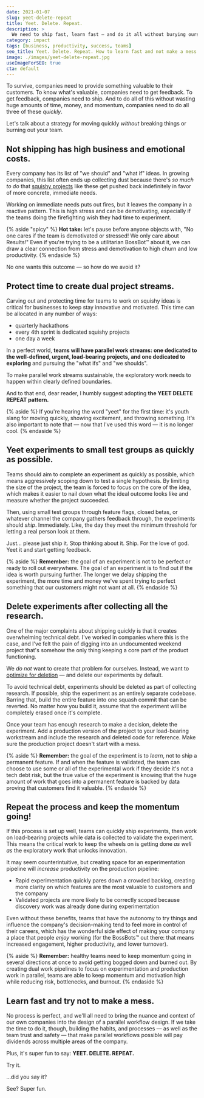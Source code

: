 ```yaml
---
date: 2021-01-07
slug: yeet-delete-repeat
title: Yeet. Delete. Repeat.
description: >
  We need to ship fast, learn fast — and do it all without burying ourselves in technical debt. Here's one way to set up your team for success.
category: impact
tags: [business, productivity, success, teams]
seo_title: Yeet. Delete. Repeat. How to learn fast and not make a mess.
image: ./images/yeet-delete-repeat.jpg
useImageForSEO: true
cta: default
---
```


To survive, companies need to provide something valuable to their customers. To know what's valuable, companies need to get feedback. To get feedback, companies need to ship. And to do all of this without wasting huge amounts of time, money, and momentum, companies need to do all three of these *quickly*.

Let's talk about a strategy for moving quickly *without* breaking things or burning out your team.

## Not shipping has high business and emotional costs.

Every company has its list of "we should" and "what if" ideas. In growing companies, this list often ends up collecting dust because there's *so much to do* that [squishy projects](https://www.jason.af/squishy-projects) like these get pushed back indefinitely in favor of more concrete, immediate needs.

Working on immediate needs puts out fires, but it leaves the company in a reactive pattern. This is high stress and can be demotivating, especially if the teams doing the firefighting wish they had time to experiment. 

{% aside "spicy" %}
  **Hot take:** let's pause before anyone objects with, "No one cares if the team is demotivated or stressed! We only care about Results!" Even if you're trying to be a utilitarian BossBot™ about it, we can draw a clear connection from stress and demotivation to high churn and low productivity.
{% endaside %}

No one wants this outcome — so how do we avoid it?

## Protect time to create dual project streams.

Carving out and protecting time for teams to work on squishy ideas is critical for businesses to keep stay innovative and motivated. This time can be allocated in any number of ways:

- quarterly hackathons
- every 4th sprint is dedicated squishy projects
- one day a week

In a perfect world, **teams will have parallel work streams: one dedicated to the well-defined, urgent, load-bearing projects, and one dedicated to exploring** and pursuing the "what ifs" and "we shoulds".

To make parallel work streams sustainable, the exploratory work needs to happen within clearly defined boundaries.

And to that end, dear reader, I humbly suggest adopting **the YEET DELETE REPEAT pattern.**

{% aside %}
  If you're hearing the word "yeet" for the first time: it's youth slang for moving quickly, showing excitement, and throwing something. It's also important to note that — now that I've used this word — it is no longer cool.
{% endaside %}

## Yeet experiments to small test groups as quickly as possible.

Teams should aim to complete an experiment as quickly as possible, which means aggressively scoping down to test a single hypothesis. By limiting the size of the project, the team is forced to focus on the core of the idea, which makes it easier to nail down what the ideal outcome looks like and measure whether the project succeeded.

Then, using small test groups through feature flags, closed betas, or whatever channel the company gathers feedback through, the experiments should *ship*. Immediately. Like, the day they meet the minimum threshold for letting a real person look at them.

Just... please just ship it. Stop thinking about it. Ship. For the love of god. Yeet it and start getting feedback.

{% aside %}
  **Remember:** the goal of an experiment is not to be perfect or ready to roll out everywhere. The goal of an experiment is to find out if the idea is worth pursuing further. The longer we delay shipping the experiment, the more time and money we've spent trying to perfect something that our customers might not want at all.
{% endaside %}

## Delete experiments after collecting all the research.

One of the major complaints about shipping quickly is that it creates overwhelming technical debt. I've worked in companies where this is the case, and I've felt the pain of digging into an undocumented weekend project that's somehow the only thing keeping a core part of the product functioning.

We *do not* want to create that problem for ourselves. Instead, we want to [optimize for deletion](https://www.netlify.com/blog/2020/10/28/optimize-for-deletion-speed-up-development-without-adding-risk/?utm_campaign=devex-jl&utm_source=jason.af&utm_medium=yeet-delete-repeat&utm_content=optimize-for-deletion) — and delete our experiments by default.

To avoid technical debt, experiments should be deleted as part of collecting research. If possible, ship the experiment as an entirely separate codebase. Barring that, build the entire feature into one squash commit that can be reverted. No matter how you build it, assume that the experiment will be completely erased once it's complete.

Once your team has enough research to make a decision, delete the experiment. Add a production version of the project to your load-bearing workstream and include the research and deleted code for reference. Make sure the production project doesn't start with a mess.

{% aside %}
  **Remember:** the goal of the experiment is to *learn*, not to ship a permanent feature. If and when the feature is validated, the team can choose to use some or all of the experimental work if they decide it's not a tech debt risk, but the true value of the experiment is knowing that the huge amount of work that goes into a permanent feature is backed by data proving that customers find it valuable.
{% endaside %}

## Repeat the process and keep the momentum going!

If this process is set up well, teams can quickly ship experiments, then work on load-bearing projects while data is collected to validate the experiment. This means the critical work to keep the wheels on is getting done *as well as* the exploratory work that unlocks innovation.

It may seem counterintuitive, but creating space for an experimentation pipeline will *increase* productivity on the production pipeline:

- Rapid experimentation quickly pares down a crowded backlog, creating more clarity on which features are the most valuable to customers and the company
- Validated projects are more likely to be correctly scoped because discovery work was already done during experimentation

Even without these benefits, teams that have the autonomy to try things and influence the company's decision-making tend to feel more in control of their careers, which has the wonderful side effect of making your company a place that people *enjoy* working (for the BossBots™ out there: that means increased engagement, higher productivity, and lower turnover).

{% aside %}
  **Remember:** healthy teams need to keep momentum going in several directions at once to avoid getting bogged down and burned out. By creating dual work pipelines to focus on experimentation and production work in parallel, teams are able to keep momentum and motivation high while reducing risk, bottlenecks, and burnout.
{% endaside %}

## Learn fast and try not to make a mess.

No process is perfect, and we'll all need to bring the nuance and context of our own companies into the design of a parallel workflow design. If we take the time to do it, though, building the habits, and processes — as well as the team trust and safety — that make parallel workflows possible will pay dividends across multiple areas of the company.

Plus, it's super fun to say: **YEET. DELETE. REPEAT.**

Try it.

...did you say it?

See? Super fun.
